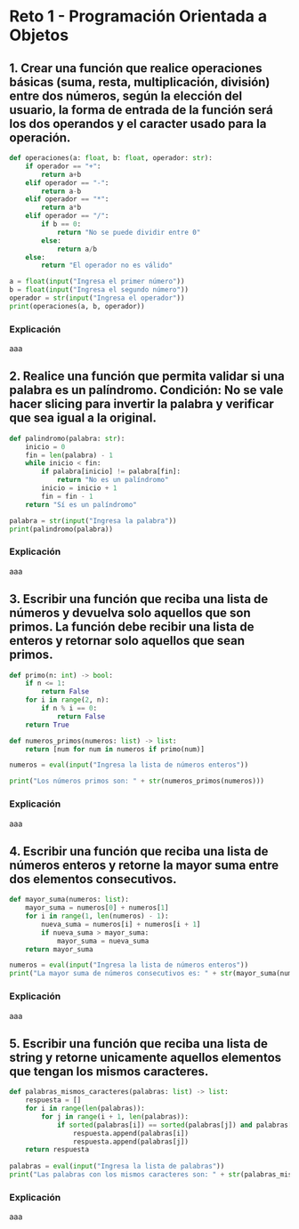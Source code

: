 # Reto 1 - Programación Orientada a Objetos

## 1. Crear una función que realice operaciones básicas (suma, resta, multiplicación, división) entre dos números, según la elección del usuario, la forma de entrada de la función será los dos operandos y el caracter usado para la operación.

```python
def operaciones(a: float, b: float, operador: str):
    if operador == "+":
        return a+b
    elif operador == "-":
        return a-b
    elif operador == "*":
        return a*b
    elif operador == "/":
        if b == 0:
            return "No se puede dividir entre 0"
        else:
            return a/b
    else:
        return "El operador no es válido"

a = float(input("Ingresa el primer número"))
b = float(input("Ingresa el segundo número"))
operador = str(input("Ingresa el operador"))
print(operaciones(a, b, operador))
```
### Explicación
aaa


## 2. Realice una función que permita validar si una palabra es un palíndromo. Condición: No se vale hacer slicing para invertir la palabra y verificar que sea igual a la original.
```python
def palindromo(palabra: str):
    inicio = 0
    fin = len(palabra) - 1
    while inicio < fin:
        if palabra[inicio] != palabra[fin]:
            return "No es un palíndromo"  
        inicio = inicio + 1
        fin = fin - 1
    return "Sí es un palíndromo"  

palabra = str(input("Ingresa la palabra"))
print(palindromo(palabra))
```
### Explicación
aaa


## 3. Escribir una función que reciba una lista de números y devuelva solo aquellos que son primos. La función debe recibir una lista de enteros y retornar solo aquellos que sean primos.
```python
def primo(n: int) -> bool:
    if n <= 1:
        return False
    for i in range(2, n):
        if n % i == 0:
            return False
    return True

def numeros_primos(numeros: list) -> list:
    return [num for num in numeros if primo(num)]

numeros = eval(input("Ingresa la lista de números enteros"))

print("Los números primos son: " + str(numeros_primos(numeros)))
```
### Explicación
aaa


## 4. Escribir una función que reciba una lista de números enteros y retorne la mayor suma entre dos elementos consecutivos.
```python
def mayor_suma(numeros: list):
    mayor_suma = numeros[0] + numeros[1]
    for i in range(1, len(numeros) - 1):
        nueva_suma = numeros[i] + numeros[i + 1]
        if nueva_suma > mayor_suma:
            mayor_suma = nueva_suma
    return mayor_suma

numeros = eval(input("Ingresa la lista de números enteros"))
print("La mayor suma de números consecutivos es: " + str(mayor_suma(numeros)))
```
### Explicación
aaa


## 5. Escribir una función que reciba una lista de string y retorne unicamente aquellos elementos que tengan los mismos caracteres.
```python
def palabras_mismos_caracteres(palabras: list) -> list:
    respuesta = []
    for i in range(len(palabras)):
        for j in range(i + 1, len(palabras)):
            if sorted(palabras[i]) == sorted(palabras[j]) and palabras[i] not in respuesta:
                respuesta.append(palabras[i])
                respuesta.append(palabras[j])
    return respuesta
    
palabras = eval(input("Ingresa la lista de palabras"))
print("Las palabras con los mismos caracteres son: " + str(palabras_mismos_caracteres(palabras)))
```
### Explicación
aaa

